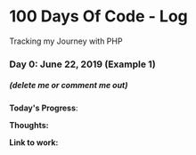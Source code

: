 # 100 Days Of Code - Log

Tracking my Journey with PHP


### Day 0: June 22, 2019 (Example 1)
##### (delete me or comment me out)

**Today's Progress**: 

**Thoughts:** 

**Link to work:**
